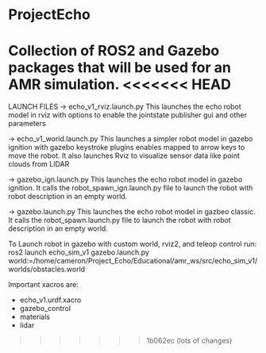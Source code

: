 # ProjectEcho
Collection of ROS2 and Gazebo packages that will be used for an AMR simulation.
<<<<<<< HEAD
=======



LAUNCH FILES
-> echo_v1_rviz.launch.py
    This launches the echo robot model in rviz with options to enable the jointstate publisher gui and other parameters

-> echo_v1_world.launch.py
    This launches a simpler robot model in gazebo ignition with gazebo keystroke plugins enables mapped to arrow keys to move the robot.
    It also launches Rviz to visualize sensor data like point clouds from LIDAR

-> gazebo_ign.launch.py 
    This launches the echo robot model in gazebo ignition.
    It calls the robot_spawn_ign.launch.py file to launch the robot with robot description in an empty world.

-> gazebo.launch.py
    This launches the echo robot model in gazbeo classic.
    It calls the robot_spawn.launch.py file to launch the robot with robot description in an empty world.



To Launch robot in gazebo with custom world, rviz2, and teleop control run:
ros2 launch echo_sim_v1 gazebo.launch.py   world:=/home/cameron/Project_Echo/Educational/amr_ws/src/echo_sim_v1/worlds/obstacles.world



Important xacros are:

- echo_v1.urdf.xacro
- gazebo_control
- materials
- lidar
>>>>>>> 1b062ec (lots of changes)
